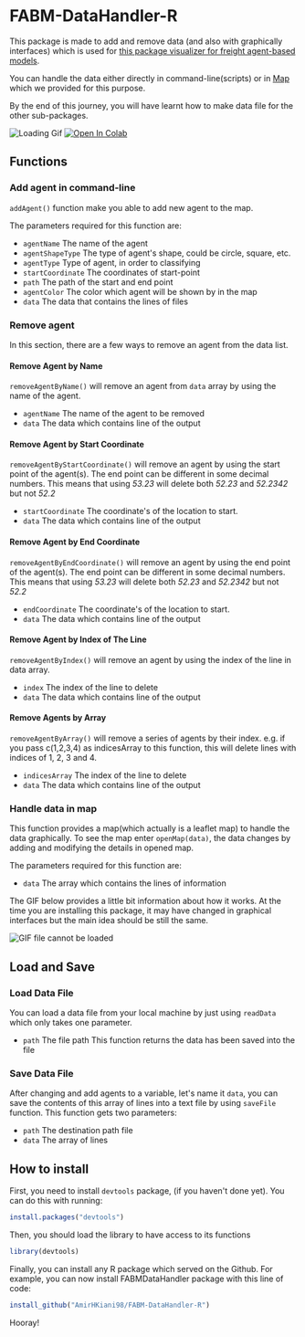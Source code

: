 # FABM-DataHandler-R
This package is made to add and remove data (and also with graphically interfaces) which is used for [this package visualizer for freight agent-based models](https://github.com/AmirHKiani98/ABMFreight-Visualizer).

You can handle the data either directly in command-line(scripts) or in [Map](#handle-data-in-map) which we provided for this purpose.

By the end of this journey, you will have learnt how to make data file for the other sub-packages.

<img src ="./readme files/map_gif.gif" alt="Loading Gif">
<a href="https://colab.research.google.com/drive/1KBMvzO4X0vVCrM3Tz1WtCO5TeJs72mNg?usp=sharing"><img src="https://colab.research.google.com/assets/colab-badge.svg" alt="Open In Colab"></a>


## Functions
### Add agent in command-line
`addAgent()` function make you able to add new agent to the map.

The parameters required for this function are:

* `agentName` The name of the agent
* `agentShapeType` The type of agent's shape, could be circle, square, etc.
* `agentType` Type of agent, in order to classifying
* `startCoordinate` The coordinates of start-point
* `path` The path of the start and end point
* `agentColor` The color which agent will be shown by in the map
* `data` The data that contains the lines of files

### Remove agent
In this section, there are a few ways to remove an agent from the data list.
#### Remove Agent by Name
`removeAgentByName()` will remove an agent from `data` array by using the name of the agent.
* `agentName` The name of the agent to be removed
* `data` The data which contains line of the output

#### Remove Agent by Start Coordinate
`removeAgentByStartCoordinate()` will remove an agent by using the start point of the agent(s). The end point can be different in some decimal numbers. This means that using *53.23* will delete both *52.23* and *52.2342* but not *52.2*
* `startCoordinate` The coordinate's of the location to start.
* `data` The data which contains line of the output

#### Remove Agent by End Coordinate
`removeAgentByEndCoordinate()` will remove an agent by using the end point of the agent(s). The end point can be different in some decimal numbers. This means that using *53.23* will delete both *52.23* and *52.2342* but not *52.2*
* `endCoordinate` The coordinate's of the location to start.
* `data` The data which contains line of the output

#### Remove Agent by Index of The Line
`removeAgentByIndex()` will remove an agent by using the index of the line in data array.
* `index` The index of the line to delete
* `data` The data which contains line of the output

#### Remove Agents by Array
`removeAgentByArray()` will remove a series of agents by their index. e.g. if you pass c(1,2,3,4) as indicesArray to this function, this will delete lines with indices of 1, 2, 3 and 4.
* `indicesArray` The index of the line to delete
* `data` The data which contains line of the output

### Handle data in map
This function provides a map(which actually is a leaflet map) to handle the data graphically.
To see the map enter `openMap(data)`, the data changes by adding and modifying the details in opened map.

The parameters required for this function are:
* `data` The array which contains the lines of information

The GIF below provides a little bit information about how it works. At the time you are installing this package, it may have changed in graphical interfaces but the main idea should be still the same.

![GIF file cannot be loaded](https://github.com/AmirHKiani98/FABM-DataHandler-R/blob/main/assets/map.gif?raw=true)

## Load and Save
### Load Data File
You can load a data file from your local machine by just using `readData` which only takes one parameter.
* `path` The file path
This function returns the data has been saved into the file
### Save Data File
After changing and add agents to a variable, let's name it `data`, you can save the contents of this array of lines into a text file by using `saveFile` function. This function gets two parameters:
* `path` The destination path file
* `data` The array of lines


## How to install
First, you need to install `devtools` package, (if you haven't done yet). You can do this with running:
```r
install.packages("devtools")
```
Then, you should load the library to have access to its functions
```r
library(devtools)
```
Finally, you can install any R package which served on the Github. For example, you can now install FABMDataHandler package with this line of code:
```r
install_github("AmirHKiani98/FABM-DataHandler-R")
```
Hooray!

